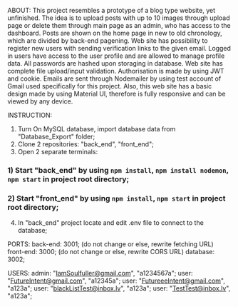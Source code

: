 ABOUT:
 This project resembles a prototype of a blog type website, yet unfinished. 
The idea is to upload posts with up to 10 images through upload page or delete them through main page as an admin, who has access to the dashboard. 
Posts are shown on the home page in new to old chronology, which are divided by back-end pagening. 
Web site has possibility to register new users with sending verification links to the given email. 
Logged in users have access to the user profile and are allowed to manage profile data. 
All passwords are hashed upon storaging in database. 
Web site has complete file upload/input validation. 
Authorisation is made by using JWT and cookie. 
Emails are sent through Nodemailer by using test account of Gmail used specifically for this project. 
Also, this web site has a basic design made by using Material UI, therefore is fully responsive and can be viewed by any device.

INSTRUCTION:
1. Turn On MySQL database, import database data from "Database_Export" folder;
2. Clone 2 repositories: "back_end", "front_end";
3. Open 2 separate terminals:
###  1) Start "back_end" by using `npm install`, `npm install nodemon`, `npm start` in project root directory;
###  2) Start "front_end" by using `npm install`, `npm start` in project root directory;
4. In "back_end" project locate and edit .env file to connect to the database;

PORTS:
back-end: 3001; (do not change or else, rewrite fetching URL)
front-end: 3000; (do not change or else, rewrite CORS URL)
database: 3002;

USERS:
 admin: "IamSoulfuller@gmail.com", "a1234567a";
 user: "FutureIntent@gmail.com", "a12345a";
 user: "FutureeeIntent@gmail.com", "a123a";
 user: "blackListTest@inbox.lv", "a123a";
 user: "TestTest@inbox.lv", "a123a";
